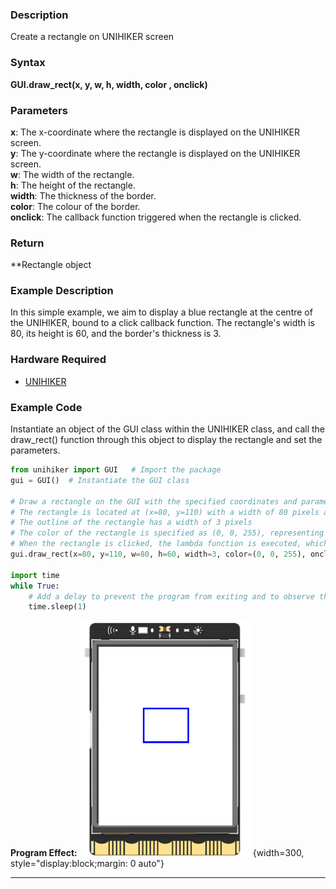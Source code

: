 ### **Description**
Create a rectangle on UNIHIKER screen
### **Syntax**
**GUI.draw_rect(x, y, w, h, width, color , onclick)**
### **Parameters**
**x**: The x-coordinate where the rectangle is displayed on the UNIHIKER screen.  
**y**: The y-coordinate where the rectangle is displayed on the UNIHIKER screen.  
**w**: The width of the rectangle.  
**h**: The height of the rectangle.  
**width**: The thickness of the border.  
**color**: The colour of the border.  
**onclick**: The callback function triggered when the rectangle is clicked.  
### **Return**
**Rectangle object
### **Example Description**
In this simple example, we aim to display a blue rectangle at the centre of the UNIHIKER, bound to a click callback function. The rectangle's width is 80, its height is 60, and the border's thickness is 3.
### **Hardware Required**

- [UNIHIKER](https://www.dfrobot.com/product-2691.html)  

### **Example Code**
Instantiate an object of the GUI class within the UNIHIKER class, and call the draw_rect() function through this object to display the rectangle and set the parameters.  

```python
from unihiker import GUI   # Import the package
gui = GUI()  # Instantiate the GUI class

# Draw a rectangle on the GUI with the specified coordinates and parameters
# The rectangle is located at (x=80, y=110) with a width of 80 pixels and a height of 60 pixels
# The outline of the rectangle has a width of 3 pixels
# The color of the rectangle is specified as (0, 0, 255), representing an RGB color value (blue)
# When the rectangle is clicked, the lambda function is executed, which prints "rect clicked" to the console
gui.draw_rect(x=80, y=110, w=80, h=60, width=3, color=(0, 0, 255), onclick=lambda: print("rect clicked"))

import time
while True:
    # Add a delay to prevent the program from exiting and to observe the effects
    time.sleep(1)
```  

**Program Effect:**
![image.png](img/2.draw_rect()/1719481344876-d6f54a47-e9df-4656-8613-7fe45a16985d.png){width=300, style="display:block;margin: 0 auto"}  

--- 


